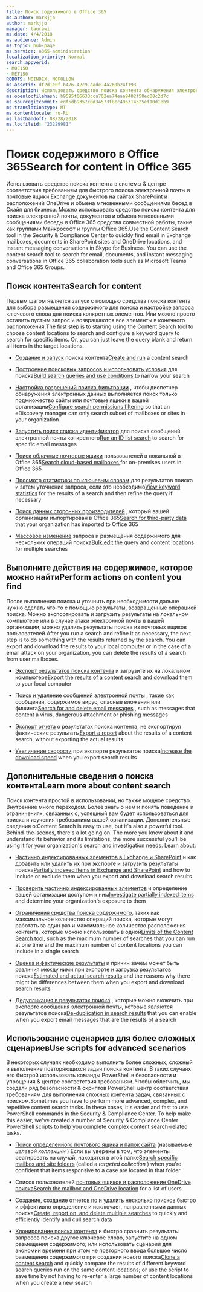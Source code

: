 ```yaml
---
title: Поиск содержимого в Office 365
ms.author: markjjo
author: markjjo
manager: laurawi
ms.date: 4/4/2018
ms.audience: Admin
ms.topic: hub-page
ms.service: o365-administration
localization_priority: Normal
search.appverid:
- MOE150
- MET150
ROBOTS: NOINDEX, NOFOLLOW
ms.assetid: df2d1e0f-b476-42c9-aade-4a260b24f193
description: Использовать средство поиска контента обнаружения электронных данных в Office 365 безопасность &amp; центре соответствия требованиям для быстрого поиска электронной почты в почтовые ящики Exchange документов на сайтах SharePoint и расположений OneDrive и обмена мгновенными сообщениями бесед в Скайп для бизнеса.
ms.openlocfilehash: b9595f66633cca762ea74eaa9402f50ec08c2d7c
ms.sourcegitcommit: edf5db9357c0d34573f8cc406314525ef10d1eb9
ms.translationtype: MT
ms.contentlocale: ru-RU
ms.lasthandoff: 08/28/2018
ms.locfileid: "23229981"
---
```

# <a name="search-for-content-in-office-365"></a><span data-ttu-id="3dee4-103">Поиск содержимого в Office 365</span><span class="sxs-lookup"><span data-stu-id="3dee4-103">Search for content in Office 365</span></span>

<span data-ttu-id="3dee4-p101">Использовать средство поиска контента в системы &amp; центре соответствия требованиям для быстрого поиска электронной почты в почтовые ящики Exchange документов на сайтах SharePoint и расположений OneDrive и обмена мгновенными сообщениями бесед в Скайп для бизнеса. Можно использовать средство поиска контента для поиска электронной почты, документов и обмена мгновенными сообщениями беседы в Office 365 средства совместной работы, такие как группами Майкрософт и группы Office 365.</span><span class="sxs-lookup"><span data-stu-id="3dee4-p101">Use the Content Search tool in the Security &amp; Compliance Center to quickly find email in Exchange mailboxes, documents in SharePoint sites and OneDrive locations, and instant messaging conversations in Skype for Business. You can use the content search tool to search for email, documents, and instant messaging conversations in Office 365 collaboration tools such as Microsoft Teams and Office 365 Groups.</span></span>
  
## <a name="search-for-content"></a><span data-ttu-id="3dee4-106">Поиск контента</span><span class="sxs-lookup"><span data-stu-id="3dee4-106">Search for content</span></span>

<span data-ttu-id="3dee4-p102">Первым шагом является запуск с помощью средства поиска контента для выбора размещения содержимого для поиска и настройке запроса ключевого слова для поиска конкретных элементов. Или можно просто оставить пустым запрос и возвращаются все элементы в конечного расположения.</span><span class="sxs-lookup"><span data-stu-id="3dee4-p102">The first step is to starting using the Content Search tool to choose content locations to search and configure a keyword query to search for specific items. Or, you can just leave the query blank and return all items in the target locations.</span></span>
  
- <span data-ttu-id="3dee4-109">[Создание и запуск](content-search.md) поиска контента</span><span class="sxs-lookup"><span data-stu-id="3dee4-109">[Create and run](content-search.md) a content search</span></span> 
    
- <span data-ttu-id="3dee4-110">[Построение поисковых запросов и использовать условия](keyword-queries-and-search-conditions.md) для поиска</span><span class="sxs-lookup"><span data-stu-id="3dee4-110">[Build search queries and use conditions](keyword-queries-and-search-conditions.md) to narrow your search</span></span> 
    
- <span data-ttu-id="3dee4-111">[Настройка разрешений поиска фильтрации](permissions-filtering-for-content-search.md) , чтобы диспетчер обнаружения электронных данных выполняется поиск только подмножество сайты или почтовые ящики в вашей организации</span><span class="sxs-lookup"><span data-stu-id="3dee4-111">[Configure search permissions filtering](permissions-filtering-for-content-search.md) so that an eDiscovery manager can only search subset of mailboxes or sites in your organization</span></span> 
    
- <span data-ttu-id="3dee4-112">[Запустить поиск списка идентификатор](csv-file-for-an-id-list-content-search.md) для поиска сообщений электронной почты конкретного</span><span class="sxs-lookup"><span data-stu-id="3dee4-112">[Run an ID list search](csv-file-for-an-id-list-content-search.md) to search for specific email messages</span></span> 
    
- <span data-ttu-id="3dee4-113">[Поиск облачные почтовые ящики](search-cloud-based-mailboxes-for-on-premises-users.md) пользователей в локальной в Office 365</span><span class="sxs-lookup"><span data-stu-id="3dee4-113">[Search cloud-based mailboxes ](search-cloud-based-mailboxes-for-on-premises-users.md) for on-premises users in Office 365</span></span>

- <span data-ttu-id="3dee4-114">[Просмотр статистики по ключевым словам](view-keyword-statistics-for-content-search.md) для результатов поиска и затем уточнение запроса, если это необходимо</span><span class="sxs-lookup"><span data-stu-id="3dee4-114">[View keyword statistics](view-keyword-statistics-for-content-search.md) for the results of a search and then refine the query if necessary</span></span> 
    
- <span data-ttu-id="3dee4-115">[Поиск данных сторонних производителей](use-content-search-to-search-third-party-data-that-was-imported.md) , который вашей организации импортирован в Office 365</span><span class="sxs-lookup"><span data-stu-id="3dee4-115">[Search for third-party data](use-content-search-to-search-third-party-data-that-was-imported.md) that your organization has imported to Office 365</span></span> 
    
- <span data-ttu-id="3dee4-116">[Массовое изменение](bulk-edit-content-searches.md) запроса и размещения содержимого для нескольких операций поиска</span><span class="sxs-lookup"><span data-stu-id="3dee4-116">[Bulk edit](bulk-edit-content-searches.md) the query and content locations for multiple searches</span></span> 
    
## <a name="perform-actions-on-content-you-find"></a><span data-ttu-id="3dee4-117">Выполните действия на содержимое, которое можно найти</span><span class="sxs-lookup"><span data-stu-id="3dee4-117">Perform actions on content you find</span></span>

<span data-ttu-id="3dee4-p103">После выполнения поиска и уточнить при необходимости дальше нужно сделать что-то с помощью результаты, возвращенные операцией поиска. Можно экспортировать и загрузить результаты на локальном компьютере или в случае атаки электронной почты в вашей организации, можно удалить результаты поиска из почтовых ящиков пользователей.</span><span class="sxs-lookup"><span data-stu-id="3dee4-p103">After you run a search and refine it as necessary, the next step is to do something with the results returned by the search. You can export and download the results to your local computer or in the case of a email attack on your organization, you can delete the results of a search from user mailboxes.</span></span>
  
- <span data-ttu-id="3dee4-120">[Экспорт результатов поиска контента](export-search-results.md) и загрузите их на локальном компьютере</span><span class="sxs-lookup"><span data-stu-id="3dee4-120">[Export the results of a content search](export-search-results.md) and download them to your local computer</span></span> 
    
- <span data-ttu-id="3dee4-121">[Поиск и удаление сообщений электронной почты](search-for-and-delete-messages-in-your-organization.md) , такие как сообщения, содержимое вирус, опасные вложения или фишинга</span><span class="sxs-lookup"><span data-stu-id="3dee4-121">[Search for and delete email messages](search-for-and-delete-messages-in-your-organization.md) , such as messages that content a virus, dangerous attachment or phishing messages</span></span> 
    
- <span data-ttu-id="3dee4-122">[Экспорт отчета](export-a-content-search-report.md) о результатах поиска контента, не экспортируя фактические результаты</span><span class="sxs-lookup"><span data-stu-id="3dee4-122">[Export a report](export-a-content-search-report.md) about the results of a content search, without exporting the actual results</span></span> 
    
- <span data-ttu-id="3dee4-123">[Увеличение скорости](increase-download-speeds-when-exporting-ediscovery-results.md) при экспорте результатов поиска</span><span class="sxs-lookup"><span data-stu-id="3dee4-123">[Increase the download speed](increase-download-speeds-when-exporting-ediscovery-results.md) when you export search results</span></span> 
    
## <a name="learn-more-about-content-search"></a><span data-ttu-id="3dee4-124">Дополнительные сведения о поиска контента</span><span class="sxs-lookup"><span data-stu-id="3dee4-124">Learn more about content search</span></span>

<span data-ttu-id="3dee4-p104">Поиск контента простой в использовании, но также мощное средство. Внутренние много переходом. Более знать о нем и понять поведение и ограничениях, связанных с, успешный вам будет использоваться для поиска и изучения требованиям вашей организации. Дополнительные сведения о:</span><span class="sxs-lookup"><span data-stu-id="3dee4-p104">Content Search is easy to use, but it's also a powerful tool. Behind-the-scenes, there's a lot going on. The more you know about it and understand its behavior and its limitations, the more successful you'll be using it for your organization's search and investigation needs. Learn about:</span></span>
  
- <span data-ttu-id="3dee4-129">[Частично индексированных элементов в Exchange и SharePoint](partially-indexed-items-in-content-search.md) и как добавить или удалить их при экспорте и загрузить результаты поиска</span><span class="sxs-lookup"><span data-stu-id="3dee4-129">[Partially indexed items in Exchange and SharePoint](partially-indexed-items-in-content-search.md) and how to include or exclude them when you export and download search results</span></span> 
    
- <span data-ttu-id="3dee4-130">[Проверить частично индексированных элементов](investigating-partially-indexed-items-in-ediscovery.md) и определение вашей организации доступом к ним</span><span class="sxs-lookup"><span data-stu-id="3dee4-130">[Investigate partially indexed items](investigating-partially-indexed-items-in-ediscovery.md) and determine your organization's exposure to them</span></span> 
    
- <span data-ttu-id="3dee4-131">[Ограничения средства поиска содержимого](limits-for-content-search.md), таких как максимальное количество операций поиска, которые могут работать за один раз и максимальное количество расположения контента, которые можно использовать в одной</span><span class="sxs-lookup"><span data-stu-id="3dee4-131">[Limits of the Content Search tool](limits-for-content-search.md), such as the maximum number of searches that you can run at one time and the maximum number of content locations you can include in a single search</span></span> 
    
- <span data-ttu-id="3dee4-132">[Оценка и фактические результаты](differences-between-estimated-and-actual-ediscovery-search-results.md) и причин зачем может быть различия между ними при экспорте и загрузка результатов поиска</span><span class="sxs-lookup"><span data-stu-id="3dee4-132">[Estimated and actual search results](differences-between-estimated-and-actual-ediscovery-search-results.md) and the reasons why there might be differences between them when you export and download search results</span></span> 
    
- <span data-ttu-id="3dee4-133">[Дедупликация в результатах поиска](de-duplication-in-ediscovery-search-results.md) , которые можно включить при экспорте сообщения электронной почты, которые являются результатов поиска</span><span class="sxs-lookup"><span data-stu-id="3dee4-133">[De-duplication in search results](de-duplication-in-ediscovery-search-results.md) that you can enable when you export email messages that are the results of a search</span></span> 
    
## <a name="use-scripts-for-advanced-scenarios"></a><span data-ttu-id="3dee4-134">Использование сценариев для более сложных сценариев</span><span class="sxs-lookup"><span data-stu-id="3dee4-134">Use scripts for advanced scenarios</span></span>

<span data-ttu-id="3dee4-p105">В некоторых случаях необходимо выполнить более сложных, сложный и выполнение повторяющихся задач поиска контента. В таких случаях его быстрой использовать команды PowerShell в безопасности и упрощения &amp; центре соответствия требованиям. Чтобы облегчить, мы создали ряд безопасности &amp; скриптов PowerShell центр соответствия требованиям для выполнения сложных контента задач, связанных с поиском.</span><span class="sxs-lookup"><span data-stu-id="3dee4-p105">Sometimes you have to perform more advanced, complex, and repetitive content search tasks. In these cases, it's easier and fast to use PowerShell commands in the Security &amp; Compliance Center. To help make this easier, we've created a number of Security &amp; Compliance Center PowerShell scripts to help you complete complex content search-related tasks.</span></span>
  
- <span data-ttu-id="3dee4-138">[Поиск определенного почтового ящика и папок сайта](use-content-search-for-targeted-collections.md) (называемые *целевой коллекции* ) Если вы уверены в том, что элементы реагировать на случай, находятся в этой папке</span><span class="sxs-lookup"><span data-stu-id="3dee4-138">[Search specific mailbox and site folders](use-content-search-for-targeted-collections.md) (called a  *targeted collection*  ) when you're confident that items responsive to a case are located in that folder</span></span> 
    
- <span data-ttu-id="3dee4-139">Список пользователей [почтовых ящиков и расположение OneDrive поиска](search-the-mailbox-and-onedrive-for-business-for-a-list-of-users.md)</span><span class="sxs-lookup"><span data-stu-id="3dee4-139">[Search the mailbox and OneDrive location](search-the-mailbox-and-onedrive-for-business-for-a-list-of-users.md) for a list of users</span></span> 
    
- <span data-ttu-id="3dee4-140">[Создание, создание отчетов по и удалить несколько поисков](create-report-on-and-delete-multiple-content-searches.md) быстро и эффективно определение и исключает, направленными данных поиска</span><span class="sxs-lookup"><span data-stu-id="3dee4-140">[Create, report on, and delete multiple searches](create-report-on-and-delete-multiple-content-searches.md) to quickly and efficiently identify and cull search data</span></span> 
    
- <span data-ttu-id="3dee4-141">[Клонирование поиска контента](clone-a-content-search.md) и быстро сравнить результаты запросов поиска другое ключевое слово, запустите на одном размещения содержимого; или использовать сценарий для экономии времени при этом не повторного ввода большое число размещения содержимого при создании нового поиска</span><span class="sxs-lookup"><span data-stu-id="3dee4-141">[Clone a content search](clone-a-content-search.md) and quickly compare the results of different keyword search queries run on the same content locations; or use the script to save time by not having to re-enter a large number of content locations when you create a new search</span></span> 
    

